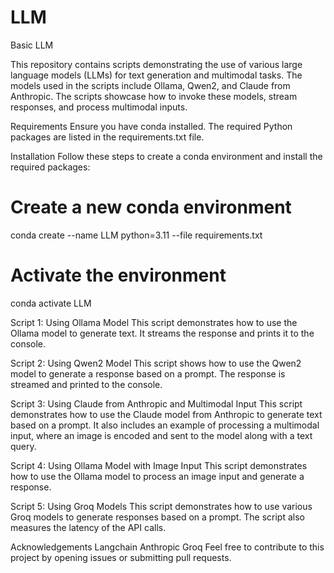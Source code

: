 # LLM
Basic LLM 

This repository contains scripts demonstrating the use of various large language models (LLMs) for text generation and multimodal tasks. The models used in the scripts include Ollama, Qwen2, and Claude from Anthropic. The scripts showcase how to invoke these models, stream responses, and process multimodal inputs.

Requirements
Ensure you have conda installed. The required Python packages are listed in the requirements.txt file.

Installation
Follow these steps to create a conda environment and install the required packages:
# Create a new conda environment
conda create --name LLM python=3.11 --file requirements.txt

# Activate the environment
conda activate LLM

Script 1: Using Ollama Model
This script demonstrates how to use the Ollama model to generate text. It streams the response and prints it to the console.

Script 2: Using Qwen2 Model
This script shows how to use the Qwen2 model to generate a response based on a prompt. The response is streamed and printed to the console.

Script 3: Using Claude from Anthropic and Multimodal Input
This script demonstrates how to use the Claude model from Anthropic to generate text based on a prompt. It also includes an example of processing a multimodal input, where an image is encoded and sent to the model along with a text query.

Script 4: Using Ollama Model with Image Input
This script demonstrates how to use the Ollama model to process an image input and generate a response.

Script 5: Using Groq Models
This script demonstrates how to use various Groq models to generate responses based on a prompt. The script also measures the latency of the API calls.



Acknowledgements
Langchain
Anthropic
Groq
Feel free to contribute to this project by opening issues or submitting pull requests.
